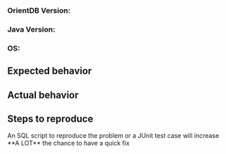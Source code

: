 ### OrientDB Version: <version here>  
### Java Version: <version here>  
### OS: <os here>  

## Expected behavior  
<add here>  

## Actual behavior  
<add here>  

## Steps to reproduce  
<add here>  
An SQL script to reproduce the problem or a JUnit test case will increase **A LOT** the chance to have a quick fix 

